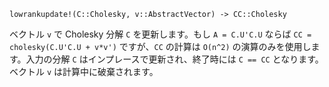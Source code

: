 ```
lowrankupdate!(C::Cholesky, v::AbstractVector) -> CC::Cholesky
```

ベクトル `v` で Cholesky 分解 `C` を更新します。もし `A = C.U'C.U` ならば `CC = cholesky(C.U'C.U + v*v')` ですが、`CC` の計算は `O(n^2)` の演算のみを使用します。入力の分解 `C` はインプレースで更新され、終了時には `C == CC` となります。ベクトル `v` は計算中に破棄されます。
